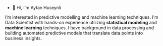 - 👋 Hi, I’m Aytan Huseynli

I’m interested in predictive modelling and machine learning techniques. I'm Data Scientist with hands-on experience utilizing **statistical modeling** and **machine learning** techniques. I have background in data processing and building automated predictive models that translate data points into business insights.

